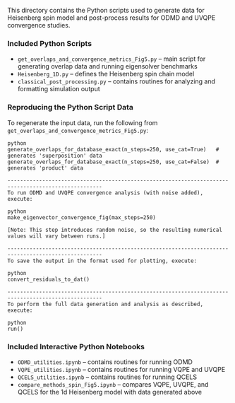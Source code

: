 This directory contains the Python scripts used to generate data for Heisenberg spin model and post-process results for ODMD and UVQPE convergence studies.

### Included Python Scripts

- `get_overlaps_and_convergence_metrics_Fig5.py` – main script for generating overlap data and running eigensolver benchmarks  
- `Heisenberg_1D.py` – defines the Heisenberg spin chain model  
- `classical_post_processing.py` – contains routines for analyzing and formatting simulation output  


### Reproducing the Python Script Data

To regenerate the input data, run the following from `get_overlaps_and_convergence_metrics_Fig5.py`:
```
python
generate_overlaps_for_database_exact(n_steps=250, use_cat=True)   # generates 'superposition' data  
generate_overlaps_for_database_exact(n_steps=250, use_cat=False)  # generates 'product' data

----------------------------------------------------------------------------------------------------
To run ODMD and UVQPE convergence analysis (with noise added), execute:

python
make_eigenvector_convergence_fig(max_steps=250)

[Note: This step introduces random noise, so the resulting numerical values will vary between runs.]

----------------------------------------------------------------------------------------------------
To save the output in the format used for plotting, execute:

python
convert_residuals_to_dat()

----------------------------------------------------------------------------------------------------
To perform the full data generation and analysis as described, execute:

python
run()
```

### Included Interactive Python Notebooks

- `ODMD_utilities.ipynb` – contains routines for running ODMD 
- `VQPE_utilities.ipynb` – contains routines for running VQPE and UVQPE
- `QCELS_utilities.ipynb` – contains routines for running QCELS
- `compare_methods_spin_Fig5.ipynb` – compares VQPE, UVQPE, and QCELS for the 1d Heisenberg model with data generated above




